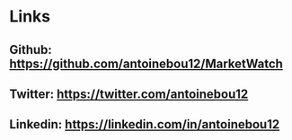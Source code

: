 # Links

## Github: https://github.com/antoinebou12/MarketWatch

## Twitter: https://twitter.com/antoinebou12

## Linkedin: https://linkedin.com/in/antoinebou12